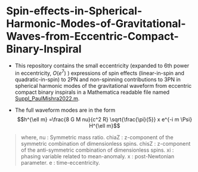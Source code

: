 # Spin-effects-in-Spherical-Harmonic-Modes-of-Gravitational-Waves-from-Eccentric-Compact-Binary-Inspiral

* This repository contains the small eccentricity (expanded to 6th power in eccentricity, $O(e^7)$ ) expressions of spin effects (linear-in-spin and quadratic-in-spin) to 2PN and non-spinning contributions to 3PN in spherical harmonic modes of the gravitational waveform from eccentric compact binary inspirals in a Mathematica readable file named [Suppl_PaulMishra2022.m](https://github.com/kaushikush/SEccPNmodes/blob/main/Suppl_PaulMishra2022.m). 

* The full waveform modes are in the form
           $$h^{\ell m} =\frac{8 G M nu}{c^2 R} \sqrt{\frac{\pi}{5}} x e^{-i m \Psi} H^{\ell m}$$

>  where, nu : Symmetric mass ratio.
> chiaZ : z-component of the symmetric combination of dimensionless spins. 
> chisZ : z-component of the anti-symmetric combination of dimensionless spins. 
>  xi : phasing variable related to mean-anomaly.
> x : post-Newtonian parameter.
>  e : time-eccentricity.
